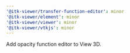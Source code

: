 ```yaml
---
'@itk-viewer/transfer-function-editor': minor
'@itk-viewer/element': minor
'@itk-viewer/viewer': minor
'@itk-viewer/vtkjs': minor
---
```


Add opacity function editor to View 3D.
